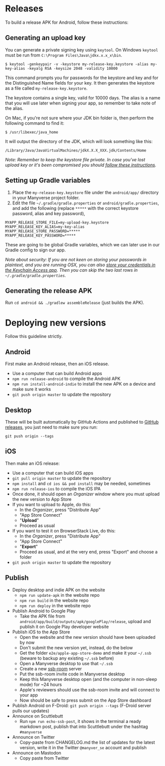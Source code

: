 <!--
SPDX-FileCopyrightText: 2021-2022 The Manyverse Authors

SPDX-License-Identifier: CC-BY-4.0
-->

# Releases

To build a release APK for Android, follow these instructions:

## Generating an upload key

You can generate a private signing key using `keytool`. On Windows `keytool` must be run from `C:\Program Files\Java\jdkx.x.x_x\bin`.

    $ keytool -genkeypair -v -keystore my-release-key.keystore -alias my-key-alias -keyalg RSA -keysize 2048 -validity 10000

This command prompts you for passwords for the keystore and key and for the Distinguished Name fields for your key. It then generates the keystore as a file called `my-release-key.keystore`.

The keystore contains a single key, valid for 10000 days. The alias is a name that you will use later when signing your app, so remember to take note of the alias.

On Mac, if you're not sure where your JDK bin folder is, then perform the following command to find it:

    $ /usr/libexec/java_home

It will output the directory of the JDK, which will look something like this:

    /Library/Java/JavaVirtualMachines/jdkX.X.X_XXX.jdk/Contents/Home

_Note: Remember to keep the keystore file private. In case you've lost upload key or it's been compromised you should [follow these instructions](https://support.google.com/googleplay/android-developer/answer/7384423#reset)._

## Setting up Gradle variables

1. Place the `my-release-key.keystore` file under the `android/app/` directory in your Manyverse project folder.
2. Edit the file `~/.gradle/gradle.properties` or `android/gradle.properties`, and add the following (replace `*****` with the correct keystore password, alias and key password),

```
MYAPP_RELEASE_STORE_FILE=my-upload-key.keystore
MYAPP_RELEASE_KEY_ALIAS=my-key-alias
MYAPP_RELEASE_STORE_PASSWORD=*****
MYAPP_RELEASE_KEY_PASSWORD=*****
```

These are going to be global Gradle variables, which we can later use in our Gradle config to sign our app.

_Note about security: If you are not keen on storing your passwords in plaintext, and you are running OSX, you can also [store your credentials in the Keychain Access app](https://pilloxa.gitlab.io/posts/safer-passwords-in-gradle/). Then you can skip the two last rows in `~/.gradle/gradle.properties`._

## Generating the release APK

Run `cd android && ./gradlew assembleRelease` (just builds the APK).

# Deploying new versions

Follow this guideline strictly.

## Android

First make an Android release, then an iOS release.

- Use a computer that can build Android apps
- `npm run release-android` to compile the Android APK
- `npm run install-android-indie` to install the new APK on a device and make sure it works
- `git push origin master` to update the repository

## Desktop

These will be built automatically by GitHub Actions and published to [GitHub releases](https://github.com/staltz/manyverse/releases), you just need to make sure you run:

```
git push origin --tags
```

## iOS

Then make an iOS release:

- Use a computer that can build iOS apps
- `git pull origin master` to update the repository
- `npm install` and `cd ios && pod install` may be needed, sometimes
- `npm run release-ios` to compile the iOS IPA
- Once done, it should open an _Organizer_ window where you must upload the new version to App Store
- If you want to upload to Apple, do this:
  - In the _Organizer_, press "Distribute App"
  - "App Store Connect"
  - "**Upload**"
  - Proceed as usual
- If you want to test it on BrowserStack Live, do this:
  - In the _Organizer_, press "Distribute App"
  - "App Store Connect"
  - "**Export**"
  - Proceed as usual, and at the very end, press "Export" and choose a folder
- `git push origin master` to update the repository

## Publish

- Deploy desktop and indie APK on the website
  - `npm run update-apk` in the website repo
  - `npm run build` in the website repo
  - `npm run deploy` in the website repo
- Publish Android to Google Play
  - Take the APK file from `android/app/build/outputs/apk/googlePlay/release`, upload and publish it on Google Play developer website
- Publish iOS to the App Store
  - Open the website and the new version should have been uploaded by now
  - Don't submit the new version yet, instead, do the below
  - Get the folder `e2e/apple-app-store-demo` and make it your `~/.ssb` (beware to backup any existing `~/.ssb` before)
  - Open a Manyverse desktop to use that `~/.ssb`
  - Create a new [ssb-room](https://github.com/staltz/ssb-room) server
  - Put the ssb-room invite code in Manyverse desktop
  - Keep this Manyverse desktop open (and the computer in non-sleep mode) for ~24 hours
  - Apple's reviewers should use the ssb-room invite and will connect to your app
  - Now should be safe to press submit on the App Store dashboard
- Publish Android on F-Droid: `git push origin --tags` (F-Droid server pulls our updates)
- Announce on Scuttlebutt
  - Run `npm run echo-ssb-post`, it shows in the terminal a ready markdown post, publish that into Scuttlebutt under the hashtag `#manyverse`
- Announce on Twitter
  - Copy-paste from CHANGELOG.md the list of updates for the latest version, write it in the Twitter `@manyver_se` account and publish
- Announce on Mastodon
  - Copy paste from Twitter
